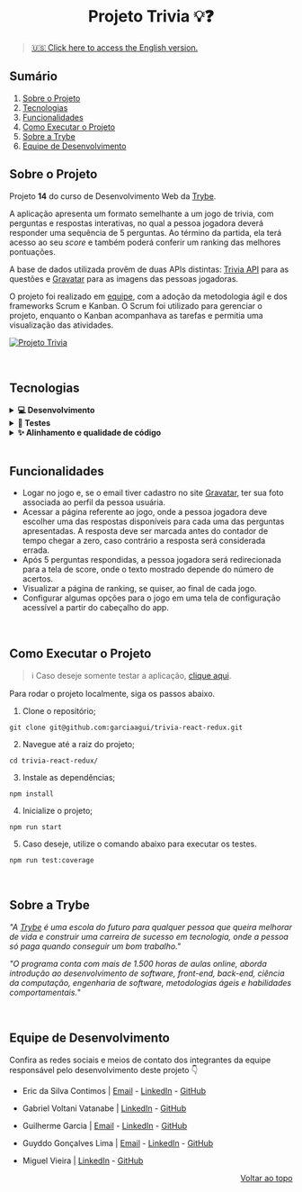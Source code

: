 <a name="readme-top"></a>

<h1 align="center">Projeto Trivia 💡❓</h1>

> [🇺🇸 Click here to access the English version.](README.md)

## Sumário

<ol>
  <li><a href="#sobre-o-projeto">Sobre o Projeto</a></li>
  <li><a href="#tecnologias">Tecnologias</a></li>
  <li><a href="#funcionalidades">Funcionalidades</a></li>
  <li><a href="#como-executar-o-projeto">Como Executar o Projeto</a></li>
  <li><a href="#sobre-a-trybe">Sobre a Trybe</a></li>
  <li><a href="#equipe-de-desenvolvimento">Equipe de Desenvolvimento</a></li>
</ol>

## Sobre o Projeto

Projeto **14** do curso de Desenvolvimento Web da [Trybe][trybe-site-url].

A aplicação apresenta um formato semelhante a um jogo de trivia, com perguntas e respostas interativas, no qual a pessoa jogadora deverá responder uma sequência de 5 perguntas. Ao término da partida, ela terá acesso ao seu _score_ e também poderá conferir um ranking das melhores pontuações.

A base de dados utilizada provêm de duas APIs distintas: [Trivia API](https://opentdb.com/api_config.php) para as questões e [Gravatar](https://br.gravatar.com/site/implement/images/) para as imagens das pessoas jogadoras.

O projeto foi realizado em <a href="#equipe-de-desenvolvimento">equipe</a>, com a adoção da metodologia ágil e dos frameworks Scrum e Kanban. O Scrum foi utilizado para gerenciar o projeto, enquanto o Kanban acompanhava as tarefas e permitia uma visualização das atividades.

[![Projeto Trivia][project-demo]][project-url]

<br/>

## Tecnologias

<details>
  <summary><strong>💻 Desenvolvimento </strong></summary><br />

- [HTML5][html5-url]
- [CSS3][css3-url]
- [JavaScript][javascript-url]
- [Bootstrap][bootstrap-url]
- [React.js][react-url]
- [React Router][react-router-url]
- [Redux][redux-url]

---

</details>

<details>
  <summary><strong>🧪 Testes </strong></summary><br />

- [Jest][jest-url]
- [React Testing Library][rtl-url]

---

</details>

<details>
  <summary><strong>✨ Alinhamento e qualidade de código </strong></summary><br />

- [ESLint][eslint-url]
- [StyleLint][stylelint-url]

---

</details>

<br/>

## Funcionalidades

<ul>
  <li>Logar no jogo e, se o email tiver cadastro no site <a href="https://pt.gravatar.com/">Gravatar</a>, ter sua foto associada ao perfil da pessoa usuária.</li>
  <li>Acessar a página referente ao jogo, onde a pessoa jogadora deve escolher uma das respostas disponíveis para cada uma das perguntas apresentadas. A resposta deve ser marcada antes do contador de tempo chegar a zero, caso contrário a resposta será considerada errada.</li>
  <li>Após 5 perguntas respondidas, a pessoa jogadora será redirecionada para a tela de score, onde o texto mostrado depende do número de acertos.</li>
  <li>Visualizar a página de ranking, se quiser, ao final de cada jogo.</li>
  <li>Configurar algumas opções para o jogo em uma tela de configuração acessível a partir do cabeçalho do app.</li>
</ul>

<br/>

## Como Executar o Projeto

> ℹ️ Caso deseje somente testar a aplicação, [clique aqui][project-url].

Para rodar o projeto localmente, siga os passos abaixo.

1. Clone o repositório;

```
git clone git@github.com:garciaagui/trivia-react-redux.git
```

2. Navegue até a raiz do projeto;

```
cd trivia-react-redux/
```

3. Instale as dependências;

```
npm install
```

4. Inicialize o projeto;

```
npm run start
```

5. Caso deseje, utilize o comando abaixo para executar os testes.

```
npm run test:coverage
```

<br/>

## Sobre a Trybe

_"A [Trybe][trybe-site-url] é uma escola do futuro para qualquer pessoa que queira melhorar de vida e construir uma carreira de sucesso em tecnologia, onde a pessoa só paga quando conseguir um bom trabalho."_

_"O programa conta com mais de 1.500 horas de aulas online, aborda introdução ao desenvolvimento de software, front-end, back-end, ciência da computação, engenharia de software, metodologias ágeis e habilidades comportamentais._"

<br/>

## Equipe de Desenvolvimento

Confira as redes sociais e meios de contato dos integrantes da equipe responsável pelo desenvolvimento deste projeto 👇

- Eric da Silva Contimos | [Email][email-eric] - [LinkedIn][linkedin-eric] - [GitHub][github-eric]

- Gabriel Voltani Vatanabe | [LinkedIn][linkedin-gabriel] - [GitHub][github-gabriel]

- Guilherme Garcia | [Email][email-guilherme] - [LinkedIn][linkedin-guilherme] - [GitHub][github-guilherme]

- Guyddo Gonçalves Lima | [Email][email-guyddo] - [LinkedIn][linkedin-guyddo] - [GitHub][github-guyddo]

- Miguel Vieira | [LinkedIn][linkedin-miguel] - [GitHub][github-miguel]

<p align="right"><a href="#readme-top">Voltar ao topo</a></p>

<!-- MARKDOWN LINKS & IMAGES -->

[trybe-site-url]: https://www.betrybe.com/
[project-demo]: ./project-demo.gif
[project-url]: https://trivia-g5.vercel.app

<!-- Stacks URLs -->

[bootstrap-url]: https://getbootstrap.com/
[css3-url]: https://developer.mozilla.org/en-US/docs/Web/CSS
[eslint-url]: https://eslint.org/
[html5-url]: https://developer.mozilla.org/en-US/docs/Web/HTML
[javascript-url]: https://developer.mozilla.org/en-US/docs/Web/JavaScript
[jest-url]: https://jestjs.io/
[react-url]: https://reactjs.org/
[react-router-url]: https://reactrouter.com/en/main
[redux-url]: https://redux.js.org/
[rtl-url]: https://testing-library.com/docs/react-testing-library/intro/
[stylelint-url]: https://stylelint.io/

<!-- Contact Badges -->

[gmail-badge]: https://img.shields.io/badge/Gmail-D14836?style=for-the-badge&logo=gmail&logoColor=white
[linkedin-badge]: https://img.shields.io/badge/LinkedIn-0077B5?style=for-the-badge&logo=linkedin&logoColor=white
[github-badge]: https://img.shields.io/badge/GitHub-100000?style=for-the-badge&logo=github&logoColor=white
[instagram-badge]: https://img.shields.io/badge/Instagram-E4405F?style=for-the-badge&logo=instagram&logoColor=white

<!-- Contact URLs -->

[email-eric]: mailto:ericdasilva0@gmail.com
[linkedin-eric]: https://www.linkedin.com/in/eric-contimos/
[github-eric]: https://github.com/Eric-html
[linkedin-gabriel]: https://www.linkedin.com/in/gabrielvoltani/
[github-gabriel]: https://github.com/gabrielvoltani
[email-guilherme]: mailto:garciaguig@gmail.com
[linkedin-guilherme]: https://www.linkedin.com/in/garciaagui/
[github-guilherme]: https://github.com/garciaagui
[linkedin-miguel]: https://www.linkedin.com/in/miguel-vieira015/
[github-miguel]: https://github.com/mjggel
[email-guyddo]: mailto:guyddogl@gmail.com
[linkedin-guyddo]: https://www.linkedin.com/in/guyddogl/
[github-guyddo]: https://github.com/guyddogl
